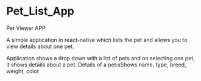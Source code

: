 # Pet_List_App
Pet Viewer APP

A simple application in react-native which lists the pet and allows you to view details about one pet.

Application shows a drop down with a list of pets and on selecting one pet, it shows details about a pet.
Details of a pet:sShows name, type, breed, weight, color
